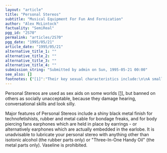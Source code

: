 ```yaml
---
layout: "article"
title: "Personal Stereos"
subtitle: "Musical Equipment For Fun And Fornication"
author: "Alex McLintock"
factuality: "SemiReal"
pgg_id: "2S70"
permalink: "articles/2S70"
pgg_date: "1995/05/21"
article_date: "1995/05/21"
alternative_title_1: ""
alternative_title_2: ""
alternative_title_3: ""
alternative_title_4: ""
submission_string: "Submitted by admin on Sun, 1995-05-21 00:00"
see_also: []
footnotes: {"[1]":"Their key sexual characteristics include:\n\nA small motor which vibrates the bodywork,\nTwo earphones - one for each partner,\nMusic containing sexually explicit lyrics in order to help young people learn what to do.\n\n"}
---
```

<div>
<p>Personal Stereos are used as sex aids on some worlds <a href="#footnotes.1" class="footnote-link">[1]</a>, but banned on others as socially unacceptable, because they damage hearing, conversational skills and look silly.</p>
<p>Major features of Personal Stereos include a shiny black metal finish for technofetishists, rubber and metal cable for bondage freaks, and for body piercing fans earphones which are held in place by earrings - or alternatively earphones which are actually embedded in the earlobe. It is unadvisable to lubricate your personal stereo with anything other than isotonic alcohol (the rubber parts only) or "Three-In-One Handy Oil" (the metal parts only). Vaseline is prohibited.</p>
</div>
